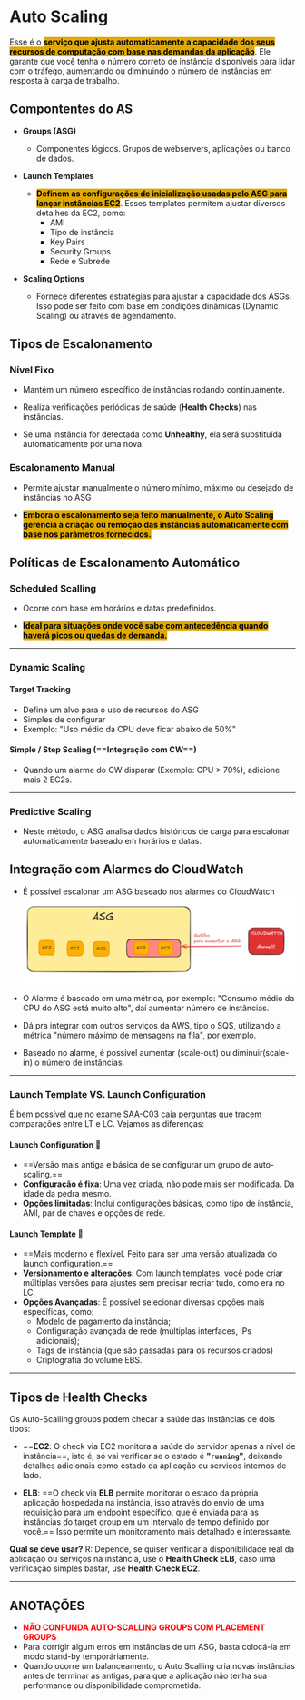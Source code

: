 # Auto Scaling
Esse é o <span style="background-color: #e0a800; color: black;font-weight:bold">serviço que ajusta automaticamente a capacidade dos seus recursos de computação com base nas demandas da aplicação</span>. Ele garante que você tenha o número correto de instância disponíveis para lidar com o tráfego, aumentando ou diminuindo o número de instâncias em resposta à carga de trabalho.

## Compontentes do AS

- **Groups (ASG)**
    - Componentes lógicos. Grupos de webservers, aplicações ou banco de dados.

- **Launch Templates**
    - <span style="background-color: #e0a800; color: black;font-weight:bold">Definem as configurações de inicialização usadas pelo ASG para lançar instâncias EC2</span>. Esses templates permitem ajustar diversos detalhes da EC2, como:
        - AMI
        - Tipo de instância
        - Key Pairs
        - Security Groups
        - Rede e Subrede

- **Scaling Options**
    - Fornece diferentes estratégias para ajustar a capacidade dos ASGs. Isso pode ser feito com base em condições dinâmicas (Dynamic Scaling) ou através de agendamento.

## Tipos de Escalonamento
### Nível Fixo
- Mantém um número específico de instâncias rodando continuamente.

- Realiza verificações periódicas de saúde (**Health Checks**) nas instâncias.

- Se uma instância for detectada como **Unhealthy**, ela será substituída automaticamente por uma nova.

### Escalonamento Manual
- Permite ajustar manualmente o número mínimo, máximo ou desejado de instâncias no ASG

- <span style="background-color: #e0a800; color: black;font-weight:bold">Embora o escalonamento seja feito manualmente, o Auto Scaling gerencia a criação ou remoção das instâncias automaticamente com base nos parâmetros fornecidos.</span>

## Políticas de Escalonamento Automático
### Scheduled Scalling
- Ocorre com base em horários e datas predefinidos.

- <span style="background-color: #e0a800; color: black;font-weight:bold">Ideal para situações onde você sabe com antecedência quando haverá picos ou quedas de demanda.</span>
___
###  Dynamic Scaling
#### Target Tracking
- Define um alvo para o uso de recursos do ASG
- Simples de configurar
- Exemplo: "Uso médio da CPU deve ficar abaixo de 50%"

#### Simple / Step Scaling (==Integração com CW==)
- Quando um alarme do CW disparar (Exemplo: CPU > 70%), adicione mais 2 EC2s.
___
### Predictive Scaling
- Neste método, o ASG analisa dados históricos de carga para escalonar automaticamente baseado em horários e datas.

## Integração com Alarmes do CloudWatch
- É possível escalonar um ASG baseado nos alarmes do CloudWatch
![ASG e CloudWatch](./images/ASGeCloudWatch.png)

- O Alarme é baseado em uma métrica, por exemplo: "Consumo médio da CPU do ASG está muito alto", daí aumentar número de instâncias.

- Dá pra integrar com outros serviços da AWS, tipo o SQS, utilizando a métrica "número máximo de mensagens na fila", por exemplo.

- Baseado no alarme, é possível aumentar (scale-out) ou diminuir(scale-in) o número de instâncias.

___
### Launch Template VS. Launch Configuration
É bem possível que no exame SAA-C03 caia perguntas que tracem comparações entre LT e LC. Vejamos as diferenças:

#### Launch Configuration 🗿
- ==Versão mais antiga e básica de se configurar um grupo de auto-scaling.==
- **Configuração é fixa**: Uma vez criada, não pode mais ser modificada. Da idade da pedra mesmo.
- **Opções limitadas**: Inclui configurações básicas, como tipo de instância, AMI, par de chaves e opções de rede.

#### Launch Template 🚀
- ==Mais moderno e flexível. Feito para ser uma versão atualizada do launch configuration.==
- **Versionamento e alterações**: Com launch templates, você pode criar múltiplas versões para ajustes sem precisar recriar tudo, como era no LC.
- **Opções Avançadas**: É possível selecionar diversas opções mais específicas, como:
	- Modelo de pagamento da instância;
	- Configuração avançada de rede (múltiplas interfaces, IPs adicionais);
	- Tags de instância (que são passadas para os recursos criados)
	- Criptografia do volume EBS.

---
## Tipos de Health Checks
Os Auto-Scalling groups podem checar a saúde das instâncias de dois tipos:

- ==**EC2**: O check via EC2 monitora a saúde do servidor apenas a nível de instância==, isto é, só vai verificar se o estado é **"`running`"**, deixando detalhes adicionais como estado da aplicação ou serviços internos de lado.

- **ELB**: ==O check via **ELB** permite monitorar o estado da própria aplicação hospedada na instância, isso através do envio de uma requisição para um endpoint específico, que é enviada para as instâncias do target group em um intervalo de tempo definido por você.== Isso permite um monitoramento mais detalhado e interessante. 

**Qual se deve usar?**
R: Depende, se quiser verificar a disponibilidade real da aplicação ou serviços na instância, use o **Health Check ELB**, caso uma verificação simples bastar, use **Health Check EC2**.
___
## ANOTAÇÕES
- <span style="color:red; font-weight: bold"> NÃO CONFUNDA AUTO-SCALLING GROUPS COM PLACEMENT GROUPS </span>
- Para corrigir algum erros em instâncias de um ASG, basta colocá-la em modo stand-by temporáriamente.
- Quando ocorre um balanceamento, o Auto Scalling cria novas instâncias antes de terminar as antigas, para que a aplicação não tenha sua performance ou disponibilidade comprometida.